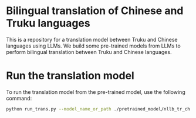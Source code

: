# Bilingual translation of Chinese and Truku languages
This is a repository for a translation model between Truku and Chinese languages using LLMs. We build some pre-trained models from LLMs to perform bilingual translation between Truku and Chinese languages.

# Run the translation model
To run the translation model from the pre-trained model, use the following command:
```bash
python run_trans.py --model_name_or_path ./pretrained_model/nllb_tr_ch
```
